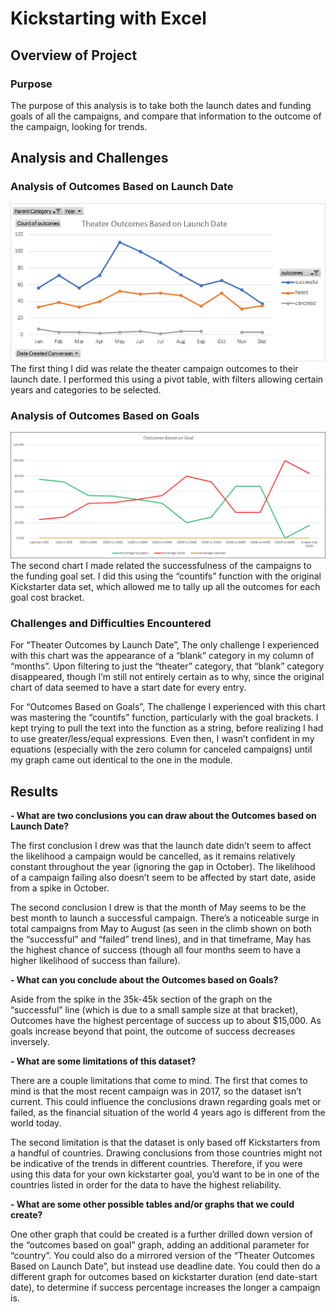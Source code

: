 # Kickstarting with Excel

## Overview of Project

### Purpose
The purpose of this analysis is to take both the launch dates and funding goals of all the campaigns, and compare that information to the outcome of the campaign, looking for trends.

## Analysis and Challenges

### Analysis of Outcomes Based on Launch Date
![Outcomes vs. Launch Date](https://github.com/Nveatch/Kickstarter-Analysis/blob/main/resources/Theater_Outcomes_vs_Launch.png)
The first thing I did was relate the theater campaign outcomes to their launch date. I performed this using a pivot table, with filters allowing certain years and categories to be selected. 

### Analysis of Outcomes Based on Goals
![Outcome vs. Goal](https://github.com/Nveatch/Kickstarter-Analysis/blob/main/resources/Outcomes_vs_Goals.png)
The second chart I made related the successfulness of the campaigns to the funding goal set. I did this using the “countifs” function with the original Kickstarter data set, which allowed me to tally up all the outcomes for each goal cost bracket. 

### Challenges and Difficulties Encountered
For “Theater Outcomes by Launch Date”, The only challenge I experienced with this chart was the appearance of a “blank” category in my column of “months”. Upon filtering to just the “theater” category, that “blank” category disappeared, though I’m still not entirely certain as to why, since the original chart of data seemed to have a start date for every entry.

For “Outcomes Based on Goals”, The challenge I experienced with this chart was mastering the “countifs” function, particularly with the goal brackets. I kept trying to pull the text into the function as a string, before realizing I had to use greater/less/equal expressions. Even then, I wasn’t confident in my equations (especially with the zero column for canceled campaigns) until my graph came out identical to the one in the module.

## Results

**- What are two conclusions you can draw about the Outcomes based on Launch Date?**

The first conclusion I drew was that the launch date didn’t seem to affect the likelihood a campaign would be cancelled, as it remains relatively constant throughout the year (ignoring the gap in October). The likelihood of a campaign failing also doesn’t seem to be affected by start date, aside from a spike in October. 

The second conclusion I drew is that the month of May seems to be the best month to launch a successful campaign. There’s a noticeable surge in total campaigns from May to August (as seen in the climb shown on both the “successful” and “failed” trend lines), and in that timeframe, May has the highest chance of success (though all four months seem to have a higher likelihood of success than failure).


**- What can you conclude about the Outcomes based on Goals?**

Aside from the spike in the 35k-45k section of the graph on the “successful” line (which is due to a small sample size at that bracket), Outcomes have the highest percentage of success up to about $15,000. As goals increase beyond that point, the outcome of success decreases inversely.

**- What are some limitations of this dataset?**

There are a couple limitations that come to mind. The first that comes to mind is that the most recent campaign was in 2017, so the dataset isn’t current. This could influence the conclusions drawn regarding goals met or failed, as the financial situation of the world 4 years ago is different from the world today.

The second limitation is that the dataset is only based off Kickstarters from a handful of countries. Drawing conclusions from those countries might not be indicative of the trends in different countries. Therefore, if you were using this data for your own kickstarter goal, you’d want to be in one of the countries listed in order for the data to have the highest reliability.

**- What are some other possible tables and/or graphs that we could create?**

One other graph that could be created is a further drilled down version of the “outcomes based on goal” graph, adding an additional parameter for “country”. You could also do a mirrored version of the “Theater Outcomes Based on Launch Date”, but instead use deadline date. You could then do a different graph for outcomes based on kickstarter duration (end date-start date), to determine if success percentage increases the longer a campaign is.